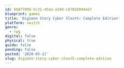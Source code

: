 ```yaml
---
id: 6b877895-5c31-45da-a19d-cb702b094eb7
blueprint: games
title: 'Digimon Story Cyber Sleuth: Complete Edition'
platform: switch
genre:
  - rpg
digital: false
physical: true
guide: false
pending: false
posted: '2020-05-11'
slug: digimon-story-cyber-sleuth-complete-edition
---
```

